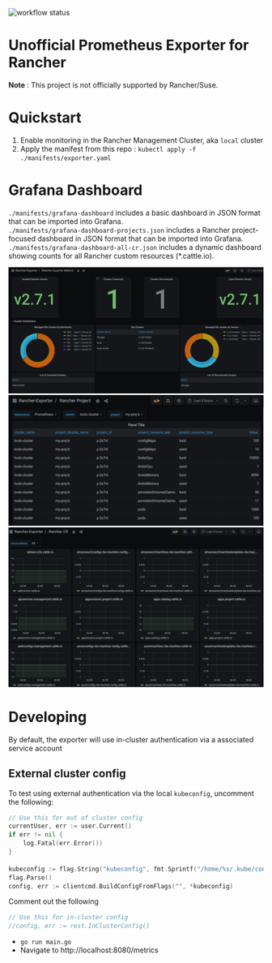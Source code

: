 ![workflow status](https://github.com/David-VTUK/prometheus-rancher-exporter/actions/workflows/test-build-publish.yml/badge.svg)

# Unofficial Prometheus Exporter for Rancher

**Note** : This project is not officially supported by Rancher/Suse.

# Quickstart

1. Enable monitoring in the Rancher Management Cluster, aka `local` cluster
2. Apply the manifest from this repo : `kubectl apply -f ./manifests/exporter.yaml`

# Grafana Dashboard

`./manifests/grafana-dashboard` includes a basic dashboard in JSON format that can be imported into Grafana.  
`./manifests/grafana-dashboard-projects.json` includes a Rancher project-focused dashboard in JSON format that can be imported into Grafana.  
`./manifests/grafana-dashboard-all-cr.json` includes a dynamic dashboard showing counts for all Rancher custom resources (*.cattle.io).  


![img.png](img/overview-dashboard.png)
![img.png](img/proj-dashboard.png)
![img.png](img/cr-dashboard.png)

# Developing

By default, the exporter will use in-cluster authentication via a associated service account

## External cluster config

To test using external authentication via the local `kubeconfig`, uncomment the following:

```go
// Use this for out of cluster config
currentUser, err := user.Current()
if err != nil {
	log.Fatal(err.Error())
}

kubeconfig := flag.String("kubeconfig", fmt.Sprintf("/home/%s/.kube/config", currentUser.Username), "absolute path to the kubeconfig file")
flag.Parse()
config, err := clientcmd.BuildConfigFromFlags("", *kubeconfig)
```

Comment out the following
```go
// Use this for in-cluster config 
//config, err := rest.InClusterConfig()
```

* `go run main.go`
* Navigate to http://localhost:8080/metrics
